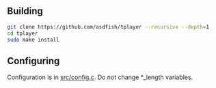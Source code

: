## Building
~~~sh
git clone https://github.com/asdfish/tplayer --recursive --depth=1
cd tplayer
sudo make install
~~~

## Configuring
Configuration is in [src/config.c](src/config.c).
Do not change \*_length variables.
